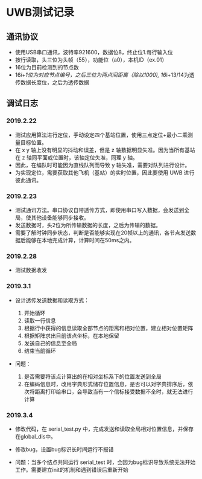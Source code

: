 # UWB测试记录

## 通讯协议

- 使用USB串口通讯，波特率921600，数据位8，终止位1.每行输入位
- 按行读取，头三位为头帧（55），功能位（a0），本机ID（ex.01）
- 16位为目前检测到的节点数
- 16*i+1位为对应节点编号，之后三位为两点间距离（除以1000), 16*i+13/14为透传数据长度位，之后为透传数据

## 调试日志

### 2019.2.22

- 测试应用算法进行定位，手动设定四个基站位置，使用三点定位+最小二乘测量目标位置。
- 在 x y 轴上没有明显的抖动和误差，但是 z 轴数据明显失准。因为当所有基站在 z 轴同平面或位置时，该轴定位失准，同理 y 轴。
- 因此，在编队时可能因为直线队列而导致 y 轴失准，需要对队列进行设计。
- 为实现定位，需要获取其他飞机（基站）的实时位置，因此要使用 UWB 进行彼此通讯。

### 2019.2.23

- 测试通讯方法。串口协议自带透传方式，即使用串口写入数据，会发送到全局，使其他设备能够同步接收。
- 发送数据时，头2位为所传输数据的长度，之后为传输的数据。
- 需要了解时钟同步状态，判断是否能够实现在20帧以上的通讯，各节点发送数据后能够在本地完成计算，计算时间在50ms之内。

### 2019.2.28

- 测试数据收发

### 2019.3.1

- 设计透传发送数据和读取方式：

    1. 开始循环
    1. 读取一行信息
    1. 根据行中获得的信息读取全部节点的距离和相对位置，建立相对位置矩阵
    1. 根据矩阵求出目前该点坐标，在本地保留
    1. 发送自己的信息至全局
    1. 结束当前循环

- 问题：

    1. 是否需要将该点计算出的在相对坐标系下的位置发送到全局
    1. 在编码信息时，改用字典形式储存位置信息，是否可以对字典排序后，依次将距离打印给串口，会导致当有一个信标接受数据不全时，就无法进行计算

### 2019.3.4

- 修改代码，在 serial_test.py 中，完成发送和读取全局相对位置信息，并保存在global_dis中。
- 修改bug，设置bug标识长时间运行不报错

- 问题：当多个结点共同运行 serial_test 时，会因为bug标识导致系统无法开始工作。需要建立init的机制和遇到错误后重新开始